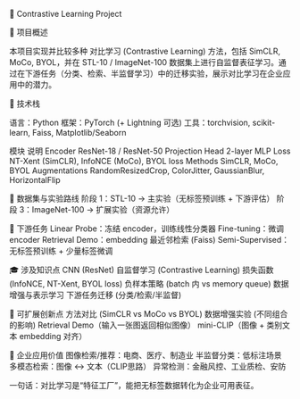 🧭 Contrastive Learning Project

📌 项目概述

本项目实现并比较多种 对比学习 (Contrastive Learning) 方法，包括 SimCLR, MoCo, BYOL，并在 STL-10 / ImageNet-100 数据集上进行自监督表征学习。通过在下游任务（分类、检索、半监督学习）中的迁移实验，展示对比学习在企业应用中的潜力。

🔧 技术栈

语言：Python
框架：PyTorch (+ Lightning 可选)
工具：torchvision, scikit-learn, Faiss, Matplotlib/Seaborn

模块	            说明
Encoder	            ResNet-18 / ResNet-50
Projection Head	    2-layer MLP
Loss	            NT-Xent (SimCLR), InfoNCE (MoCo), BYOL loss
Methods	            SimCLR, MoCo, BYOL
Augmentations	    RandomResizedCrop, ColorJitter, GaussianBlur, HorizontalFlip

📂 数据集与实验路线
阶段 1：STL-10 → 主实验（无标签预训练 + 下游评估）
阶段 3：ImageNet-100 → 扩展实验（资源允许）

🧪 下游任务
Linear Probe：冻结 encoder，训练线性分类器
Fine-tuning：微调 encoder
Retrieval Demo：embedding 最近邻检索 (Faiss)
Semi-Supervised：无标签预训练 + 少量标签微调

🎓 涉及知识点
CNN (ResNet)
自监督学习 (Contrastive Learning)
损失函数 (InfoNCE, NT-Xent, BYOL loss)
负样本策略 (batch 内 vs memory queue)
数据增强与表示学习
下游任务迁移 (分类/检索/半监督)

🚀 可扩展创新点
方法对比 (SimCLR vs MoCo vs BYOL)
数据增强实验 (不同组合的影响)
Retrieval Demo（输入一张图返回相似图像）
mini-CLIP（图像 + 类别文本 embedding 对齐）

🏢 企业应用价值
图像检索/推荐：电商、医疗、制造业
半监督分类：低标注场景
多模态检索：图像 ↔ 文本（CLIP思路）
异常检测：金融风控、工业质检、安防

一句话：对比学习是“特征工厂”，能把无标签数据转化为企业可用表征。